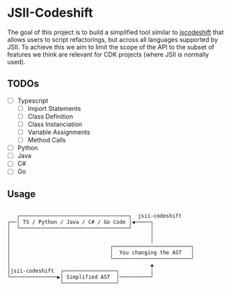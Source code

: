 # JSII-Codeshift

The goal of this project is to build a simplified tool similar to [jscodeshift](https://github.com/facebook/jscodeshift) that allows users to script refactorings, but across all languages supported by JSII. To achieve this we aim to limit the scope of the API to the subset of features we think are relevant for CDK projects (where JSII is normally used). 


## TODOs

- [ ] Typescript
  - [ ] Import Statements
  - [ ] Class Definition
  - [ ] Class Instanciation
  - [ ] Variable Assignments
  - [ ] Method Calls
- [ ] Python
- [ ] Java
- [ ] C#
- [ ] Go

## Usage

<code>
   ┌───────────────────────────────────┐  jsii-codeshift
┌──│ TS / Python / Java / C# / Go Code │◀─────┐
│  └───────────────────────────────────┘      │
│                                             │
│                                             │
│                                ┌─────────────────────────┐
│                                │  You changing the AST   │
│                                └─────────────────────────┘
│                                             ▲
│jsii-codeshift  ┌─────────────────┐          │
└───────────────▶│ Simplified AST  │──────────┘
                 └─────────────────┘
</code>
